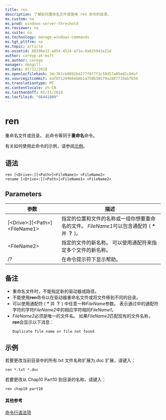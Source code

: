 ```yaml
---
title: ren
description: 了解如何重命名文件或使用 ren 命令的目录。
ms.custom: na
ms.prod: windows-server-threshold
ms.reviewer: na
ms.suite: na
ms.technology: manage-windows-commands
ms.tgt_pltfrm: na
ms.topic: article
ms.assetid: 60398e12-a05d-4524-a73a-0a925943e21d
author: coreyp-at-msft
ms.author: coreyp
manager: dongill
ms.date: 07/11/2018
ms.openlocfilehash: 34c761cb08916d277f8f7f1c58d57a05ed2c8daf
ms.sourcegitcommit: eaf071249b6eb6b1a758b38579a2d87710abfb54
ms.translationtype: MT
ms.contentlocale: zh-CN
ms.lasthandoff: 05/31/2019
ms.locfileid: "66441809"
---
```

# <a name="ren"></a>ren

重命名文件或目录。 此命令等同于**重命名**命令。

有关如何使用此命令的示例，请参阅[示例](#BKMK_examples)。

## <a name="syntax"></a>语法

```
ren [<Drive>:][<Path>]<FileName1> <FileName2>
rename [<Drive>:][<Path>]<FileName1> <FileName2>
```

## <a name="parameters"></a>Parameters

|参数|描述|
|---------|-----------|
|[\<Drive>:][\<Path>]\<FileName1>|指定的位置和文件的名称或一组你想要重命名的文件。 *FileName1*可以包含通配符 ( **&#42;** 并 **？** )。|
|\<FileName2>|指定的文件的新名称。 可以使用通配符来指定多个文件的新名称。|
|/?|在命令提示符下显示帮助。|

## <a name="remarks"></a>备注

- 重命名文件时，不能指定新的驱动器或路径。
- 不能使用**ren**命令以在驱动器重命名文件或将文件移到不同的目录。
- 可以使用通配符 ( **&#42;** 并 **？** ) 中任意一种*FileName*参数。 表示通过中的通配符字符的字符*FileName2*中的相应字符相同*FileName1*。
- *FileName2*必须是唯一的文件名。 如果*FileName2*匹配现有的文件名称， **ren**会显示以下消息：  
  ```
  Duplicate file name or file not found
  ```

## <a name="BKMK_examples"></a>示例

若要更改当前目录中的所有.txt 文件名称扩展为.doc 扩展，请键入：
```
ren *.txt *.doc 
```
若要更改从 Chap10 Part10 到目录的名称，请键入：
```
ren chap10 part10 
```

#### <a name="additional-references"></a>其他参考

[命令行语法项](command-line-syntax-key.md)